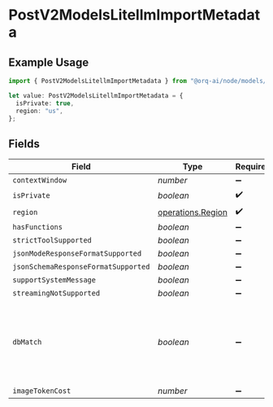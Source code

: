 # PostV2ModelsLitellmImportMetadata

## Example Usage

```typescript
import { PostV2ModelsLitellmImportMetadata } from "@orq-ai/node/models/operations";

let value: PostV2ModelsLitellmImportMetadata = {
  isPrivate: true,
  region: "us",
};
```

## Fields

| Field                                                                           | Type                                                                            | Required                                                                        | Description                                                                     |
| ------------------------------------------------------------------------------- | ------------------------------------------------------------------------------- | ------------------------------------------------------------------------------- | ------------------------------------------------------------------------------- |
| `contextWindow`                                                                 | *number*                                                                        | :heavy_minus_sign:                                                              | N/A                                                                             |
| `isPrivate`                                                                     | *boolean*                                                                       | :heavy_check_mark:                                                              | N/A                                                                             |
| `region`                                                                        | [operations.Region](../../models/operations/region.md)                          | :heavy_check_mark:                                                              | N/A                                                                             |
| `hasFunctions`                                                                  | *boolean*                                                                       | :heavy_minus_sign:                                                              | N/A                                                                             |
| `strictToolSupported`                                                           | *boolean*                                                                       | :heavy_minus_sign:                                                              | N/A                                                                             |
| `jsonModeResponseFormatSupported`                                               | *boolean*                                                                       | :heavy_minus_sign:                                                              | N/A                                                                             |
| `jsonSchemaResponseFormatSupported`                                             | *boolean*                                                                       | :heavy_minus_sign:                                                              | N/A                                                                             |
| `supportSystemMessage`                                                          | *boolean*                                                                       | :heavy_minus_sign:                                                              | N/A                                                                             |
| `streamingNotSupported`                                                         | *boolean*                                                                       | :heavy_minus_sign:                                                              | N/A                                                                             |
| `dbMatch`                                                                       | *boolean*                                                                       | :heavy_minus_sign:                                                              | Indicates if the model was in our database during creation of the private model |
| `imageTokenCost`                                                                | *number*                                                                        | :heavy_minus_sign:                                                              | N/A                                                                             |
